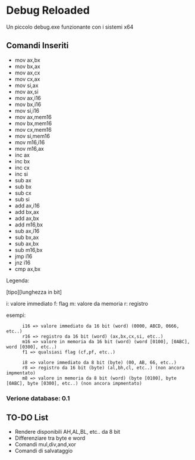 # Debug Reloaded 
Un piccolo debug.exe funzionante con i sistemi x64

## Comandi Inseriti 
* mov ax,bx
* mov bx,ax
* mov ax,cx
* mov cx,ax
* mov si,ax
* mov ax,si
* mov ax,i16
* mov bx,i16
* mov si,i16
* mov ax,mem16
* mov bx,mem16
* mov cx,mem16
* mov si,mem16
* mov m16,i16
* mov m16,ax
* inc ax
* inc bx
* inc cx
* inc si
* sub ax
* sub bx
* sub cx
* sub si
* add ax,i16
* add bx,ax
* add ax,bx
* add m16,bx
* sub ax,i16
* sub bx,ax
* sub ax,bx
* sub m16,bx
* jmp i16
* jnz i16
* cmp ax,bx

Legenda:

[tipo][lunghezza in bit]

i: valore immediato
f: flag
m: valore da memoria
r: registro

esempi:

          i16 => valore immediato da 16 bit (word) (0000, ABCD, 0666, etc..) 
          r16 => registro da 16 bit (word) (ax,bx,cx,si, etc..)
          m16 => valore in memoria da 16 bit (word) (word [0100], [0ABC], word [0300], etc..)
          f1 => qualsiasi flag (cf,pf, etc..)
          
          i8 => valore immediato da 8 bit (byte) (00, AB, 66, etc..) 
          r8 => registro da 16 bit (byte) (al,bh,cl, etc..) (non ancora impmentato)
          m8 => valore in memoria da 8 bit (word) (byte [0100], byte [0ABC], byte [0300], etc..) (non ancora impmentato)
          

### Verione database: 0.1

## TO-DO List

* Rendere disponibili AH,AL,BL, etc.. da 8 bit
* Differenziare tra byte e word
* Comandi mul,div,and,xor
* Comandi di salvataggio









